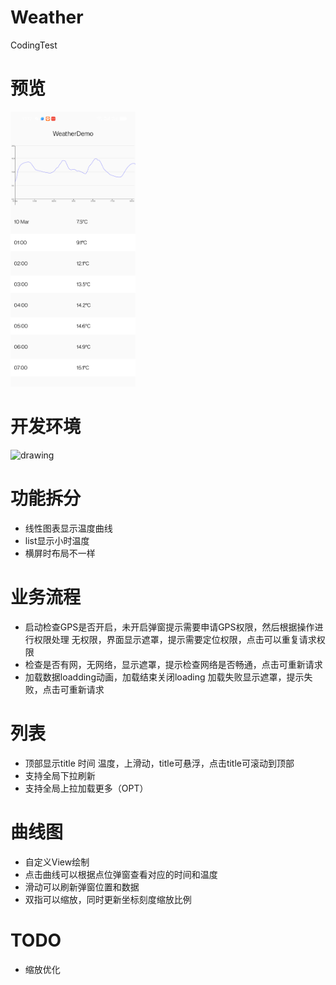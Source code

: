 # Weather
CodingTest

# 预览
<img src="https://github.com/fairytale110/Weather/blob/main/apk/Screenshot_20250310_101220.png?raw=true" alt="drawing" width="200"/>

# 开发环境

<img src="https://github.com/user-attachments/assets/85e6a968-836e-4cd2-8984-013ae18b04f1" alt="drawing" width="200"/>

# 功能拆分
- 线性图表显示温度曲线
- list显示小时温度
- 横屏时布局不一样

# 业务流程
- 启动检查GPS是否开启，未开启弹窗提示需要申请GPS权限，然后根据操作进行权限处理
无权限，界面显示遮罩，提示需要定位权限，点击可以重复请求权限
- 检查是否有网，无网络，显示遮罩，提示检查网络是否畅通，点击可重新请求
- 加载数据loadding动画，加载结束关闭loading
加载失败显示遮罩，提示失败，点击可重新请求

# 列表
- 顶部显示title 时间  温度，上滑动，title可悬浮，点击title可滚动到顶部
- 支持全局下拉刷新
- 支持全局上拉加载更多（OPT）

# 曲线图
- 自定义View绘制
- 点击曲线可以根据点位弹窗查看对应的时间和温度
- 滑动可以刷新弹窗位置和数据
- 双指可以缩放，同时更新坐标刻度缩放比例

# TODO
- 缩放优化
